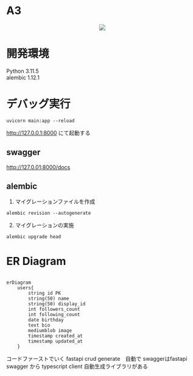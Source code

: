 # A3
<p align="center">
    <img src="https://github.com/wakaDnna/A3/assets/147518230/f2d04341-0199-4be1-80c0-d690543a84d0"/>
</p>

# 開発環境
Python 3.11.5  
alembic 1.12.1


# デバッグ実行
```
uvicorn main:app --reload
```
http://127.0.0.1:8000
にて起動する

## swagger
http://127.0.01:8000/docs

## alembic

1. マイグレーションファイルを作成

```
alembic revision --autogenerate
```

2. マイグレーションの実施
```
alembic upgrade head
```


# ER Diagram

```mermaid

erDiagram
    users{
        string id PK
        string(50) name
        string(50) display_id 
        int followers_count
        int following_count
        date birthday
        text bio
        mediumblob image
        timestamp created_at
        timestamp updated_at
    }

```

コードファーストでいく
fastapi crud generate　自動で
swaggerはfastapi
swagger から typescript client 自動生成ライブラリがある